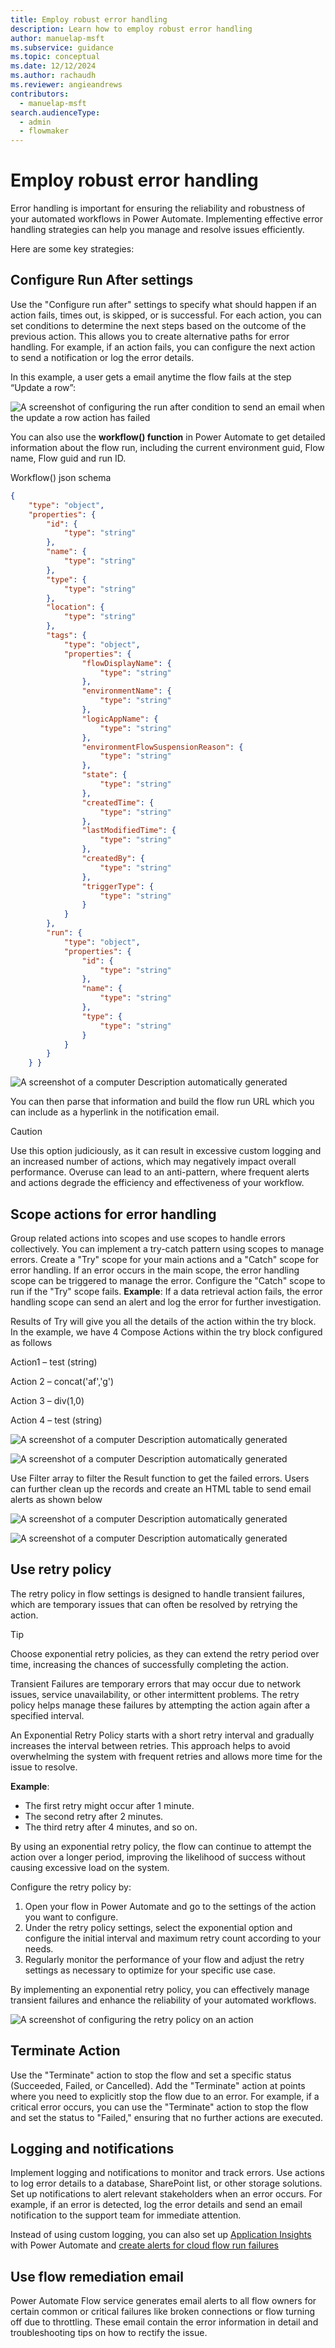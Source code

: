 ```yaml
---
title: Employ robust error handling
description: Learn how to employ robust error handling
author: manuelap-msft
ms.subservice: guidance
ms.topic: conceptual
ms.date: 12/12/2024
ms.author: rachaudh
ms.reviewer: angieandrews
contributors: 
  - manuelap-msft
search.audienceType: 
  - admin
  - flowmaker
---
```


# Employ robust error handling

Error handling is important for ensuring the reliability and robustness of your automated workflows in Power Automate. Implementing effective error handling strategies can help you manage and resolve issues efficiently. 

Here are some key strategies:

## Configure Run After settings

Use the "Configure run after" settings to specify what should happen if an action fails, times out, is skipped, or is successful. For each action, you can set conditions to determine the next steps based on the outcome of the previous action. This allows you to create alternative paths for error handling. For example, if an action fails, you can configure the next action to send a notification or log the error details.

In this example, a user gets a email anytime the flow fails at the step “Update a row”:

![A screenshot of configuring the run after condition to send an email when the update a row action has failed](media/image39.png)

You can also use the **workflow() function** in Power Automate to get detailed information about the flow run, including the current environment guid, Flow name, Flow guid and run ID.  
  
Workflow() json schema

```json
{
    "type": "object",
    "properties": {
        "id": {
            "type": "string"
        },
        "name": {
            "type": "string"
        },
        "type": {
            "type": "string"
        },
        "location": {
            "type": "string"
        },
        "tags": {
            "type": "object",
            "properties": {
                "flowDisplayName": {
                    "type": "string"
                },
                "environmentName": {
                    "type": "string"
                },
                "logicAppName": {
                    "type": "string"
                },
                "environmentFlowSuspensionReason": {
                    "type": "string"
                },
                "state": {
                    "type": "string"
                },
                "createdTime": {
                    "type": "string"
                },
                "lastModifiedTime": {
                    "type": "string"
                },
                "createdBy": {
                    "type": "string"
                },
                "triggerType": {
                    "type": "string"
                }
            }
        },
        "run": {
            "type": "object",
            "properties": {
                "id": {
                    "type": "string"
                },
                "name": {
                    "type": "string"
                },
                "type": {
                    "type": "string"
                }
            }
        }
    } }
```

<!-- TODO replace with parse json action and better description -->

![A screenshot of a computer  Description automatically generated](media/image40.png)

You can then parse that information and build the flow run URL which you can include as a hyperlink in the notification email.

> [!CAUTION]
> Use this option judiciously, as it can result in excessive custom logging and an increased number of actions, which may negatively impact overall performance. Overuse can lead to an anti-pattern, where frequent alerts and actions degrade the efficiency and effectiveness of your workflow.

## Scope actions for error handling

Group related actions into scopes and use scopes to handle errors collectively. You can implement a try-catch pattern using scopes to manage errors. Create a "Try" scope for your main actions and a "Catch" scope for error handling. If an error occurs in the main scope, the error handling scope can be triggered to manage the error. Configure the "Catch" scope to run if the "Try" scope fails.
**Example**: If a data retrieval action fails, the error handling scope can send an alert and log the error for further investigation.

Results of Try will give you all the details of the action within the try block. In the example, we have 4 Compose Actions within the try block configured as follows

Action1 – test (string)

Action 2 – concat('af','g')

Action 3 – div(1,0)

Action 4 – test (string)

![A screenshot of a computer  Description automatically generated](media/image41.png)

![A screenshot of a computer  Description automatically generated](media/image42.png)

Use Filter array to filter the Result function to get the failed errors. Users can further clean up the records and create an HTML table to send email alerts as shown below

![A screenshot of a computer  Description automatically generated](media/image43.png)

![A screenshot of a computer  Description automatically generated](media/image44.png)

## Use retry policy

The retry policy in flow settings is designed to handle transient failures, which are temporary issues that can often be resolved by retrying the action. 

>[!TIP]
> Choose exponential retry policies, as they can extend the retry period over time, increasing the chances of successfully completing the action.

Transient Failures are temporary errors that may occur due to network issues, service unavailability, or other intermittent problems. The retry policy helps manage these failures by attempting the action again after a specified interval.

An Exponential Retry Policy starts with a short retry interval and gradually increases the interval between retries. This approach helps to avoid overwhelming the system with frequent retries and allows more time for the issue to resolve.

**Example**: 

- The first retry might occur after 1 minute.
- The second retry after 2 minutes.
- The third retry after 4 minutes, and so on.

By using an exponential retry policy, the flow can continue to attempt the action over a longer period, improving the likelihood of success without causing excessive load on the system.

Configure the retry policy by:

1. Open your flow in Power Automate and go to the settings of the action you want to configure.
2. Under the retry policy settings, select the exponential option and configure the initial interval and maximum retry count according to your needs.
3. Regularly monitor the performance of your flow and adjust the retry settings as necessary to optimize for your specific use case.

By implementing an exponential retry policy, you can effectively manage transient failures and enhance the reliability of your automated workflows.

<!-- TODO replace -->
![A screenshot of configuring the retry policy on an action](media/image45.png)

## Terminate Action

Use the "Terminate" action to stop the flow and set a specific status (Succeeded, Failed, or Cancelled). Add the "Terminate" action at points where you need to explicitly stop the flow due to an error. For example, if a critical error occurs, you can use the "Terminate" action to stop the flow and set the status to "Failed," ensuring that no further actions are executed.

## Logging and notifications

Implement logging and notifications to monitor and track errors. Use actions to log error details to a database, SharePoint list, or other storage solutions. Set up notifications to alert relevant stakeholders when an error occurs. For example, if an error is detected, log the error details and send an email notification to the support team for immediate attention.

Instead of using custom logging, you can also set up [Application Insights](/power-platform/admin/app-insights-cloud-flow) with Power Automate and [create alerts for cloud flow run failures](/power-platform/admin/app-insights-cloud-flow#create-alerts-for-cloud-flow-run-failures)

## Use flow remediation email

Power Automate Flow service generates email alerts to all flow owners for certain common or critical failures like broken connections or flow turning off due to throttling. These email contain the error information in detail and troubleshooting tips on how to rectify the issue.
